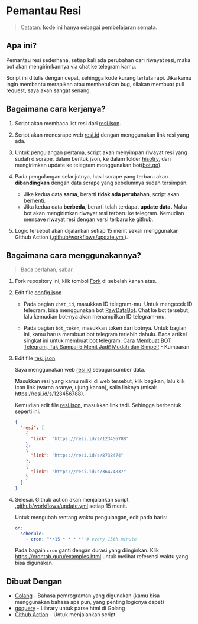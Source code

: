 # Pemantau Resi

> Catatan: **kode ini hanya sebagai pembelajaran semata.**

## Apa ini?

Pemantau resi sederhana, setiap kali ada perubahan dari riwayat resi, maka bot akan mengirimkannya via chat ke telegram kamu.

Script ini ditulis dengan cepat, sehingga kode kurang tertata rapi. Jika kamu ingin membantu merapikan atau membetulkan bug, silakan membuat pull request, saya akan sangat senang.

## Bagaimana cara kerjanya?

1. Script akan membaca list resi dari [resi.json](/resi.json).

2. Script akan mencsrape web [resi.id](https://resi.id) dengan menggunakan link resi yang ada.

3. Untuk pengulangan pertama, script akan menyimpan riwayat resi yang sudah discrape, dalam bentuk json, ke dalam folder [hisotry](/history/), dan mengirimkan update ke telegram menggunakan bot([bot.go](/bot.go)).

4. Pada pengulangan selanjutnya, hasil scrape yang terbaru akan **dibandingkan** dengan data scrape yang sebelumnya sudah tersimpan.

   - Jike kedua data **sama**, berarti **tidak ada perubahan**, script akan berhenti.
   - Jika kedua data **berbeda**, berarti telah terdapat **update data.** Maka bot akan mengirimkan riwayat resi terbaru ke telegram. Kemudian mensave riwayat resi dengan versi terbaru ke github.

5. Logic tersebut akan dijalankan setiap 15 menit sekali menggunakan Github Action ([.github/workflows/update.yml](/.github/workflows/update.yml)).

## Bagaimana cara menggunakannya?

> Baca perlahan, sabar.

1. Fork repository ini, klik tombol [Fork](https://github.com/zakiego/pantau-resi/fork) di sebelah kanan atas.

2. Edit file [config.json](/config.json)

   - Pada bagian `chat_id`, masukkan ID telegram-mu. Untuk mengecek ID telegram, bisa menggunakan bot [RawDataBot](https://t.me/raw_data_bot). Chat ke bot tersebut, lalu kemudian bot-nya akan menampilkan ID telegram-mu.

   - Pada bagian `bot_token`, masukkan token dari botnya. Untuk bagian ini, kamu harus membuat bot telegram terlebih dahulu. Baca artikel singkat ini untuk membuat bot telegram: [Cara Membuat BOT Telegram, Tak Sampai 5 Menit Jadi! Mudah dan Simpel!](https://kumparan.com/berita-terkini/cara-membuat-bot-telegram-tak-sampai-5-menit-jadi-mudah-dan-simpel-1v3iKFA8Jkt/1) - Kumparan

3. Edit file [resi.json](/resi.json)

   Saya menggunakan web [resi.id](https://resi.id/) sebagai sumber data.

   Masukkan resi yang kamu miliki di web tersebut, klik bagikan, lalu klik icon link (warna oranye, ujung kanan), salin linknya (misal: https://resi.id/s/123456788).

   Kemudian edit file [resi.json](/resi.json), masukkan link tadi. Sehingga berbentuk seperti ini:

   ```json
   {
     "resi": [
       {
         "link": "https://resi.id/s/123456788"
       },
       {
         "link": "https://resi.id/s/8738474"
       },
       {
         "link": "https://resi.id/s/36474837"
       }
     ]
   }
   ```

4. Selesai. Github action akan menjalankan script [.github/workflows/update.yml](/.github/workflows/update.yml) setiap 15 menit.

   Untuk mengubah rentang waktu pengulangan, edit pada baris:

   ```yml
   on:
     schedule:
       - cron: "*/15 * * * *" # every 15th minute
   ```

   Pada bagain `cron` ganti dengan durasi yang diinginkan.
   Klik https://crontab.guru/examples.html untuk melihat referensi waktu yang bisa digunakan.

## Dibuat Dengan

- [Golang](https://go.dev/) - Bahasa pemrograman yang digunakan (kamu bisa menggunakan bahasa apa pun, yang penting logicnya dapet)
- [goquery](https://github.com/PuerkitoBio/goquery) - Library untuk parse html di Golang
- [Github Action](https://github.com/features/actions) - Untuk menjalankan script
